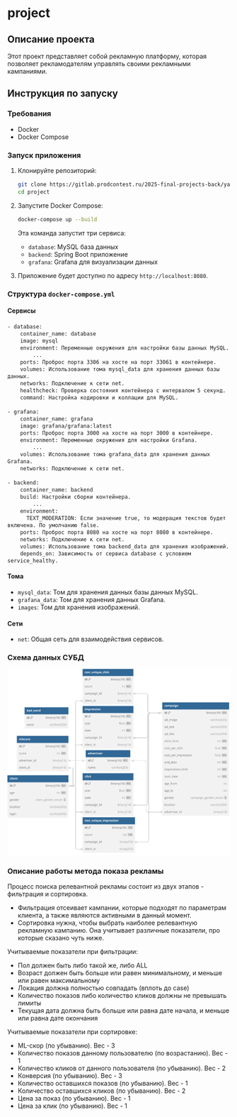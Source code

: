# project

## Описание проекта

Этот проект представляет собой рекламную платформу, которая позволяет рекламодателям управлять своими рекламными кампаниями.

## Инструкция по запуску

### Требования

- Docker
- Docker Compose

### Запуск приложения

1. Клонируйте репозиторий:

    ```sh
    git clone https://gitlab.prodcontest.ru/2025-final-projects-back/ya-ilya.git
    cd project
    ```

2. Запустите Docker Compose:

    ```sh
    docker-compose up --build
    ```

   Эта команда запустит три сервиса:
    - `database`: MySQL база данных
    - `backend`: Spring Boot приложение
    - `grafana`: Grafana для визуализации данных

3. Приложение будет доступно по адресу `http://localhost:8080`.

### Структура `docker-compose.yml`

#### Сервисы
```
- database:
    container_name: database
    image: mysql
    environment: Переменные окружения для настройки базы данных MySQL.
        ...
    ports: Проброс порта 3306 на хосте на порт 33061 в контейнере.
    volumes: Использование тома mysql_data для хранения данных базы данных.
    networks: Подключение к сети net.
    healthcheck: Проверка состояния контейнера с интервалом 5 секунд.
    command: Настройка кодировки и коллации для MySQL.

- grafana:
    container_name: grafana
    image: grafana/grafana:latest
    ports: Проброс порта 3000 на хосте на порт 3000 в контейнере.
    environment: Переменные окружения для настройки Grafana.
        ...
    volumes: Использование тома grafana_data для хранения данных Grafana.
    networks: Подключение к сети net.

- backend:
    container_name: backend
    build: Настройки сборки контейнера.
        ...
    environment:
      TEXT_MODERATION: Если значение true, то модерация текстов будет включена. По умолчанию false.
    ports: Проброс порта 8080 на хосте на порт 8080 в контейнере.
    networks: Подключение к сети net.
    volumes: Использование тома backend_data для хранения изображений.
    depends_on: Зависимость от сервиса database с условием service_healthy.
```
#### Тома

- `mysql_data`: Том для хранения данных базы данных MySQL.
- `grafana_data`: Том для хранения данных Grafana.
- `images`: Том для хранения изображений.

#### Сети

- `net`: Общая сеть для взаимодействия сервисов.

### Схема данных СУБД

<picture>
  <source media="(prefers-color-scheme: dark)" srcset="assets/database_dark.svg">
  <img alt="database" src="assets/database_light.svg">
</picture>

### Описание работы метода показа рекламы

Процесс поиска релевантной рекламы состоит из двух этапов - фильтрация и сортировка.
- Фильтрация отсеивает кампании, которые подходят по параметрам клиента, а также являются активными в данный момент.
- Сортировка нужна, чтобы выбрать наиболее релевантную рекламную кампанию.
Она учитывает различные показатели, про которые сказано чуть ниже.

Учитываемые показатели при фильтрации:
- Пол должен быть либо такой же, либо ALL
- Возраст должен быть больше или равен минимальному, и меньше или равен максимальному
- Локация должна полностью совпадать (вплоть до case)
- Количество показов либо количество кликов должны не превышать лимиты
- Текущая дата должна быть больше или равна дате начала, и меньше или равна дате окончания

Учитываемые показатели при сортировке:
- ML-скор (по убыванию). Вес - 3
- Количество показов данному пользователю (по возрастанию). Вес - 1
- Количество кликов от данного пользователя (по убыванию). Вес - 2
- Конверсия (по убыванию). Вес - 3
- Количество оставшихся показов (по убыванию). Вес - 1
- Количество оставшихся кликов (по убыванию). Вес - 2
- Цена за показ (по убыванию). Вес - 1
- Цена за клик (по убыванию). Вес - 1